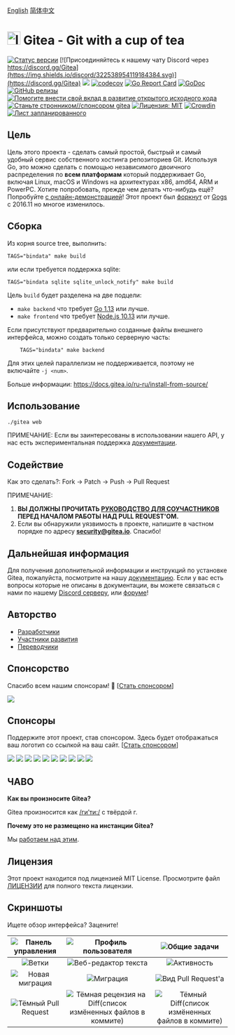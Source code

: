 [English](README.md)
[简体中文](README_ZH.md)

<h1> <img src="https://raw.githubusercontent.com/go-gitea/gitea/master/public/img/gitea-192.png" alt="logo" width="30" height="30"> Gitea - Git with a cup of tea</h1>

[![Статус версии](https://drone.gitea.io/api/badges/go-gitea/gitea/status.svg?ref=refs/heads/master)](https://drone.gitea.io/go-gitea/gitea)
[![Присоединяйтесь к нашему чату Discord через https://discord.gg/Gitea](https://img.shields.io/discord/322538954119184384.svg)](https://discord.gg/Gitea)
[![](https://images.microbadger.com/badges/image/gitea/gitea.svg)](https://microbadger.com/images/gitea/gitea "Получите свой собственный значок microbadger.com")
[![codecov](https://codecov.io/gh/go-gitea/gitea/branch/master/graph/badge.svg)](https://codecov.io/gh/go-gitea/gitea)
[![Go Report Card](https://goreportcard.com/badge/code.gitea.io/gitea)](https://goreportcard.com/report/code.gitea.io/gitea)
[![GoDoc](https://godoc.org/code.gitea.io/gitea?status.svg)](https://godoc.org/code.gitea.io/gitea)
[![GitHub релизы](https://img.shields.io/github/release/go-gitea/gitea.svg)](https://github.com/go-gitea/gitea/releases/latest)
[![Помогите внести свой вклад в развитие открытого исходного кода](https://www.codetriage.com/go-gitea/gitea/badges/users.svg)](https://www.codetriage.com/go-gitea/gitea)
[![Станьте стронником//спонсором gitea](https://opencollective.com/gitea/tiers/backers/badge.svg?label=backers&color=brightgreen)](https://opencollective.com/gitea)
[![Лицензия: MIT](https://img.shields.io/badge/License-MIT-blue.svg)](https://opensource.org/licenses/MIT)
[![Crowdin](https://badges.crowdin.net/gitea/localized.svg)](https://crowdin.com/project/gitea)
[![Лист запланированного](https://badgen.net/https/api.tickgit.com/badgen/github.com/go-gitea/gitea)](https://www.tickgit.com/browse?repo=github.com/go-gitea/gitea)

## Цель

Цель этого проекта - сделать самый простой, быстрый и самый
удобный сервис собственного хостинга репозиториев Git.
Используя Go, это можно сделать с помощью независимого двоичного распределения по
**всем платформам** который поддерживает Go, включая Linux, macOS и Windows
на архитектурах x86, amd64, ARM и PowerPC.
Хотите попробовать, прежде чем делать что-нибудь ещё?
Попробуйте [с онлайн-демонстрацией](https://try.gitea.io/)!
Этот проект был
[форкнут](https://blog.gitea.io/2016/12/welcome-to-gitea/) от
[Gogs](https://gogs.io) с 2016.11 но многое изменилось.

## Сборка

Из корня source tree, выполнить:

    TAGS="bindata" make build

или если требуется поддержка sqlite:

    TAGS="bindata sqlite sqlite_unlock_notify" make build

Цель `build` будет разделена на две подцели:

- `make backend` что требует [Go 1.13](https://golang.org/dl/) или лучше.
- `make frontend` что требует [Node.js 10.13](https://nodejs.org/ru/download/) или лучше.

Если присутствуют предварительно созданные файлы внешнего интерфейса, можно создать только серверную часть:

		TAGS="bindata" make backend

Для этих целей параллелизм не поддерживается, поэтому не включайте `-j <num>`.

Больше информации: https://docs.gitea.io/ru-ru/install-from-source/

## Использование

    ./gitea web

ПРИМЕЧАНИЕ: Если вы заинтересованы в использовании нашего API, у нас есть экспериментальная
поддержка [документации](https://try.gitea.io/api/swagger).

## Содействие

Как это сделать?: Fork -> Patch -> Push -> Pull Request

ПРИМЕЧАНИЕ:

1. **ВЫ ДОЛЖНЫ ПРОЧИТАТЬ [РУКОВОДСТВО ДЛЯ СОУЧАСТНИКОВ](CONTRIBUTING.md) ПЕРЕД НАЧАЛОМ РАБОТЫ НАД PULL REQUEST'ОМ.**
2. Если вы обнаружили уязвимость в проекте, напишите в частном порядке по адресу **security@gitea.io**. Спасибо!

## Дальнейшая информация

Для получения дополнительной информации и инструкций по установке Gitea, пожалуйста, посмотрите
на нашу [документацию](https://docs.gitea.io/ru-ru/). Если у вас есть вопросы
которые не описаны в документации, вы можете связаться с нами по
нашему [Discord серверу](https://discord.gg/Gitea),
или [форуме](https://discourse.gitea.io/)!

## Авторство

* [Разработчики](https://github.com/orgs/go-gitea/people)
* [Участники развития](https://github.com/go-gitea/gitea/graphs/contributors)
* [Переводчики](options/locale/TRANSLATORS)

## Спонсорство

Спасибо всем нашим спонсорам! 🙏 [[Стать спонсором](https://opencollective.com/gitea#backer)]

<a href="https://opencollective.com/gitea#backers" target="_blank"><img src="https://opencollective.com/gitea/backers.svg?width=890"></a>

## Спонсоры

Поддержите этот проект, став спонсором. Здесь будет отображаться ваш логотип со ссылкой на ваш сайт. [[Стать спонсором](https://opencollective.com/gitea#sponsor)]

<a href="https://opencollective.com/gitea/sponsor/0/website" target="_blank"><img src="https://opencollective.com/gitea/sponsor/0/avatar.svg"></a>
<a href="https://opencollective.com/gitea/sponsor/1/website" target="_blank"><img src="https://opencollective.com/gitea/sponsor/1/avatar.svg"></a>
<a href="https://opencollective.com/gitea/sponsor/2/website" target="_blank"><img src="https://opencollective.com/gitea/sponsor/2/avatar.svg"></a>
<a href="https://opencollective.com/gitea/sponsor/3/website" target="_blank"><img src="https://opencollective.com/gitea/sponsor/3/avatar.svg"></a>
<a href="https://opencollective.com/gitea/sponsor/4/website" target="_blank"><img src="https://opencollective.com/gitea/sponsor/4/avatar.svg"></a>
<a href="https://opencollective.com/gitea/sponsor/5/website" target="_blank"><img src="https://opencollective.com/gitea/sponsor/5/avatar.svg"></a>
<a href="https://opencollective.com/gitea/sponsor/6/website" target="_blank"><img src="https://opencollective.com/gitea/sponsor/6/avatar.svg"></a>
<a href="https://opencollective.com/gitea/sponsor/7/website" target="_blank"><img src="https://opencollective.com/gitea/sponsor/7/avatar.svg"></a>
<a href="https://opencollective.com/gitea/sponsor/8/website" target="_blank"><img src="https://opencollective.com/gitea/sponsor/8/avatar.svg"></a>
<a href="https://opencollective.com/gitea/sponsor/9/website" target="_blank"><img src="https://opencollective.com/gitea/sponsor/9/avatar.svg"></a>

## ЧАВО

**Как вы произносите Gitea?**

Gitea произносится как [/ги’ти:/](https://youtu.be/EM71-2uDAoY) с твёрдой г.

**Почему это не размещено на инстанции Gitea?**

Мы [работаем над этим](https://github.com/go-gitea/gitea/issues/1029).

## Лицензия

Этот проект находится под лицензией MIT License.
Просмотрите файл [ЛИЦЕНЗИИ](https://github.com/go-gitea/gitea/blob/master/LICENSE)
для полного текста лицензии.

## Скриншоты
Ищете обзор интерфейса? Зацените!

|![Панель управления](https://dl.gitea.io/screenshots/home_timeline.png)|![Профиль пользователя](https://dl.gitea.io/screenshots/user_profile.png)|![Общие задачи](https://dl.gitea.io/screenshots/global_issues.png)|
|:---:|:---:|:---:|
|![Ветки](https://dl.gitea.io/screenshots/branches.png)|![Веб-редактор текста](https://dl.gitea.io/screenshots/web_editor.png)|![Активность](https://dl.gitea.io/screenshots/activity.png)|
|![Новая миграция](https://dl.gitea.io/screenshots/migration.png)|![Миграция](https://dl.gitea.io/screenshots/migration.gif)|![Вид Pull Request'а](https://image.ibb.co/e02dSb/6.png)
![Тёмный Pull Request](https://dl.gitea.io/screenshots/pull_requests_dark.png)|![Тёмная рецензия на Diff(список измёненных файлов в коммите)](https://dl.gitea.io/screenshots/review_dark.png)|![Тёмный Diff(список измёненных файлов в коммите)](https://dl.gitea.io/screenshots/diff_dark.png)|
